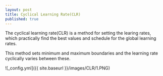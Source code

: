 ```yaml
---
layout: post
title: Cyclical Learning Rate(CLR)
published: true
---
```


The cyclical learning rate(CLR) is a method for setting the learing rates, which practically find the best values and schedule for the global learning rates.

This method sets minimum and maximum boundaries and the learning rate cyclically varies between these.

![_config.yml]({{ site.baseurl }}/images/CLR/1.PNG)
